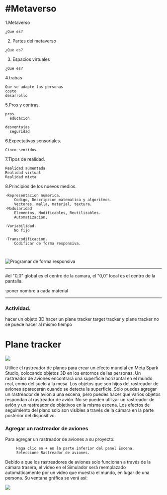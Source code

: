 <h1>#Metaverso</h1>

1.Metaverso
```psc
¿Que es?
```
2. Partes del metaverso
```psc
¿Que es?
```
3. Espacios virtuales
```psc
¿Que es?
```
4.trabas
```psc
Que se adapte las personas
costo
desarrollo
```
5.Pros y contras.
```psc
pros
  educacion

desventajas
  seguridad
```

6.Expectativas sensoriales.
```psc
Cinco sentidos
```
7.Tipos de realidad.
```psc
Realidad aumentada
Realidad virtual
Realidad mixta
```

8.Principios de los nuevos medios.
```psc
·Representacion numerica.
    Codigo, Descripcion matematica y algoritmos.
    Vectores, malla, material, textura.
·Modularidad
    Elementos, Modificables, Reutilizables.
    Automatizacion, 

·Variabilidad.
    No fijo

·Transcodificacion.
    Codificar de forma responsiva.



```

<image src="https://www.w3schools.com/css/img_temp_band.jpg" alt="Programar de forma responsiva">

---
#el "0,0" global es el centro de la camara, el "0,0" local es el centro de la pantalla. 

·poner nombre a cada material

---
<h3>Actividad.</h3>

hacer un objeto 3D 
hacer un plane tracker
target tracker y plane tracker no se puede hacer al mismo tiempo

<h1>
  Plane tracker
</h1>

<image src="https://scontent.fmex26-1.fna.fbcdn.net/v/t39.2365-6/133356229_1275522526150659_7650537262237224681_n.jpg?_nc_cat=100&ccb=1-7&_nc_sid=e280be&_nc_ohc=VZm6Wm95JR8AX80S7v3&_nc_ht=scontent.fmex26-1.fna&oh=00_AfC_DQNwpYuZ9_WrFqHPJtppA_ybqpH5RN0D3JcUNyRm6A&oe=65C67EC0">

<p>
Utilice el rastreador de planos para crear un efecto mundial en Meta Spark Studio, colocando objetos 3D en los entornos de las personas.
Un rastreador de aviones encontrará una superficie horizontal en el mundo real, como del suelo a la mesa. Los objetos que son hijos del rastreador de aviones aparecerán cuando se detecte la superficie.
Solo puedes agregar un rastreador de avión a una escena, pero puedes hacer que varios objetos respondan al rastreador de avión. No se pueden utilizar un rastreador de avión y un rastreador de objetivos en la misma escena.
Los efectos de seguimiento del plano solo son visibles a través de la cámara en la parte posterior del dispositivo.
</p>

<h3>
  Agregar un rastreador de aviones
</h3>

<p>
  Para agregar un rastreador de aviones a su proyecto:
  
```psc
     Haga clic en + en la parte inferior del panel Escena.
     Seleccione Rastreador de aviones.
```

Debido a que los rastreadores de aviones solo funcionan a través de la cámara trasera, el video en el Simulador será reemplazado automáticamente por un video que muestra el mundo, en lugar de una persona.
Su ventana gráfica se verá así:
</p>

<img src="https://scontent.fmex26-1.fna.fbcdn.net/v/t39.2365-6/87529754_194508271622020_8020197245926244352_n.jpg?_nc_cat=105&ccb=1-7&_nc_sid=e280be&_nc_ohc=TnIrRi3QZsQAX8Iq_DM&_nc_oc=AQm-1iJVjbNjsBvP5hFLAxVNSkX8f50zyjPAIu-K8gZ6afaV8tzfpZwqAbh1gpEwCNE&_nc_ht=scontent.fmex26-1.fna&oh=00_AfDT2Hs1kICY-KLKSXDoT799tH45iihu4DU43iFYCtExGA&oe=65C683B0">

